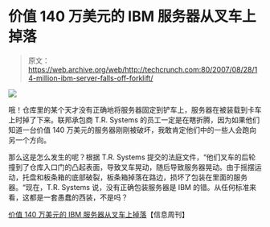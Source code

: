 # 价值 140 万美元的 IBM 服务器从叉车上掉落

> 原文：<https://web.archive.org/web/http://techcrunch.com:80/2007/08/28/14-million-ibm-server-falls-off-forklift/>

![](img/d4f2adfc44a6d13810f1545dfe14c566.png)

哦！仓库里的某个天才没有正确地将服务器固定到铲车上，服务器在被装载到卡车上时掉了下来。联邦承包商 T.R. Systems 的员工一定是在瞎折腾，因为如果他们知道一台价值 140 万美元的服务器刚刚被破坏，我敢肯定他们中的一些人会跑向另一个方向。

那么这是怎么发生的呢？根据 T.R. Systems 提交的法庭文件，“他们叉车的后轮撞到了仓库入口门的凸起表面，导致叉车晃动，随后导致服务器晃动。由于摇摆运动，托盘和板条箱的底部破裂，板条箱掉落在路边，损坏了包装在里面的服务器。“现在，T.R. Systems 说，没有正确包装服务器是 IBM 的错。从任何标准来看，这都是一套愚蠢的西装，不是吗？

[价值 140 万美元的 IBM 服务器从叉车上掉落](https://web.archive.org/web/20160611220638/http://www.informationweek.com/news/showArticle.jhtml?articleID=201802399)【信息周刊】
